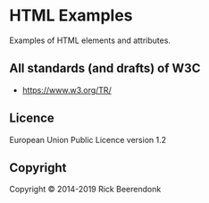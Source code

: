 # HTML Examples

Examples of HTML elements and attributes.

## All standards (and drafts) of W3C

* https://www.w3.org/TR/

## Licence

European Union Public Licence version 1.2

## Copyright

Copyright © 2014-2019 Rick Beerendonk
